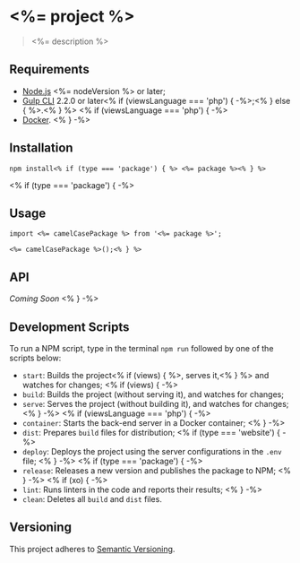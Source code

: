 # <%= project %>

> <%= description %>



## Requirements

- [Node.js](https://nodejs.org/en/) <%= nodeVersion %> or later;
- [Gulp CLI](https://gulpjs.com) 2.2.0 or later<% if (viewsLanguage === 'php') { -%>;<% } else { %>.<% } %>
<% if (viewsLanguage === 'php') { -%>
- [Docker](https://www.docker.com).
<% } -%>



## Installation

``` shell
npm install<% if (type === 'package') { %> <%= package %><% } %>
```
<% if (type === 'package') { -%>



## Usage

```<% if (scripts) { %> js
import <%= camelCasePackage %> from '<%= package %>';

<%= camelCasePackage %>();<% } %>
```



## API

*Coming Soon*
<% } -%>



## Development Scripts

To run a NPM script, type in the terminal `npm run` followed by one of the scripts below:

- `start`: Builds the project<% if (views) { %>, serves it,<% } %> and watches for changes;
<% if (views) { -%>
- `build`: Builds the project (without serving it), and watches for changes;
- `serve`: Serves the project (without building it), and watches for changes;
<% } -%>
<% if (viewsLanguage === 'php') { -%>
- `container`: Starts the back-end server in a Docker container;
<% } -%>
- `dist`: Prepares `build` files for distribution;
<% if (type === 'website') { -%>
- `deploy`: Deploys the project using the server configurations in the `.env` file;
<% } -%>
<% if (type === 'package') { -%>
- `release`: Releases a new version and publishes the package to NPM;
<% } -%>
<% if (xo) { -%>
- `lint`: Runs linters in the code and reports their results;
<% } -%>
- `clean`: Deletes all `build` and `dist` files.



## Versioning

This project adheres to [Semantic Versioning](https://semver.org).
